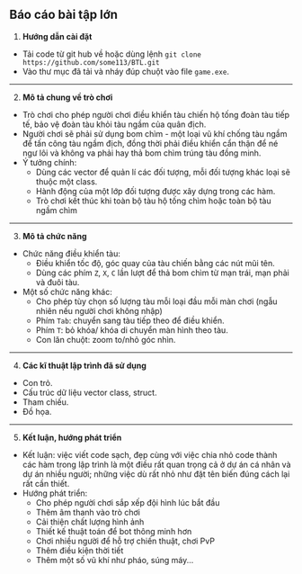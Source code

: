 ## Báo cáo bài tập lớn
1. **Hướng dẫn cài đặt**  
* Tải code từ git hub về hoặc dùng lệnh  `git clone https://github.com/some113/BTL.git`
* Vào thư mục đã tải và nháy đúp chuột vào file `game.exe`.
---
2. **Mô tả chung về trò chơi**    
* Trò chơi cho phép người chơi điều khiển tàu chiến hộ tống đoàn tàu tiếp tế, bảo vệ đoàn tàu khỏi tàu ngầm của quân địch.  
* Người chơi sẽ phải sử dụng bom chìm - một loại vũ khí chống tàu ngầm để tấn công tàu ngầm địch, đồng thời phải điều khiển cẩn thận để né ngư lôi và không va phải hay thả bom chìm trúng tàu đồng minh.  
* Ý tưởng chính:  
    * Dùng các vector để quản lí các đối tượng, mỗi đối tượng khác loại sẽ thuộc một class. 
    * Hành động của một lớp đối tượng được xây dựng trong các hàm.  
    * Trò chơi kết thúc khi toàn bộ tàu hộ tống chìm hoặc toàn bộ tàu ngầm chìm
---
3. **Mô tả chức năng**  
* Chức năng điều khiển tàu:  
    * Điều khiển tốc độ, góc quay của tàu chiến bằng các nút mũi tên.
    * Dùng các phím `Z`, `X`, `C` lần lượt để thả bom chìm từ mạn trái, mạn phải và đuôi tàu.
* Một số chức năng khác:  
    * Cho phép tùy chọn số lượng tàu mỗi loại đầu mỗi màn chơi (ngẫu nhiên nếu người chơi không nhập)
    * Phím `Tab`: chuyển sang tàu tiếp theo để điều khiển.
    * Phím `T`: bỏ khóa/ khóa di chuyển màn hình theo tàu. 
    * Con lăn chuột: zoom to/nhỏ góc nhìn.  
---
4. **Các kĩ thuật lập trình đã sử dụng**  
* Con trỏ.
* Cấu trúc dữ liệu vector class, struct.  
* Tham chiếu.
* Đồ họa.  
---
5. **Kết luận, hướng phát triển**  
* Kết luận: việc viết code sạch, đẹp cùng với việc chia nhỏ code thành các hàm trong lập trình là một điều rất quan trọng cả ở dự án cá nhân và dự án nhiều người; những việc dù rất nhỏ như đặt tên biến đúng cách lại rất cần thiết.
* Hướng phát triển:
    * Cho phép người chơi sắp xếp đội hình lúc bắt đầu
    * Thêm âm thanh vào trò chơi
    * Cải thiện chất lượng hình ảnh
    * Thiết kế thuật toán để bot thông minh hơn
    * Chơi nhiều người để hỗ trợ chiến thuật, chơi PvP
    * Thêm điều kiện thời tiết
    * Thêm một số vũ khí như pháo, súng máy...
